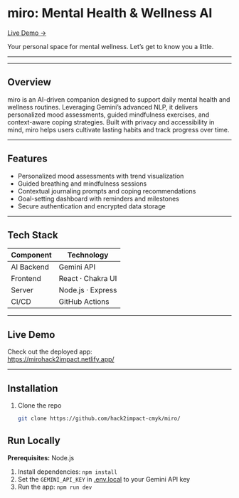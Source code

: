 # miro: Mental Health & Wellness AI

[Live Demo →](https://mirohack2impact.netlify.app/)  

Your personal space for mental wellness. Let’s get to know you a little.

--- 

---

## Overview

miro is an AI-driven companion designed to support daily mental health and wellness routines. Leveraging Gemini’s advanced NLP, it delivers personalized mood assessments, guided mindfulness exercises, and context-aware coping strategies. Built with privacy and accessibility in mind, miro helps users cultivate lasting habits and track progress over time.

---

## Features

- Personalized mood assessments with trend visualization  
- Guided breathing and mindfulness sessions  
- Contextual journaling prompts and coping recommendations  
- Goal-setting dashboard with reminders and milestones  
- Secure authentication and encrypted data storage  

---

## Tech Stack

| Component        | Technology             |
|------------------|------------------------|
| AI Backend       | Gemini API             |
| Frontend         | React · Chakra UI      |
| Server           | Node.js · Express      |
| CI/CD            | GitHub Actions         |

---

## Live Demo

Check out the deployed app:  
https://mirohack2impact.netlify.app/

---

## Installation

1. Clone the repo  
   ```bash
   git clone https://github.com/hack2impact-cmyk/miro/

## Run Locally

**Prerequisites:**  Node.js


1. Install dependencies:
   `npm install`
2. Set the `GEMINI_API_KEY` in [.env.local](.env.local) to your Gemini API key
3. Run the app:
   `npm run dev`

